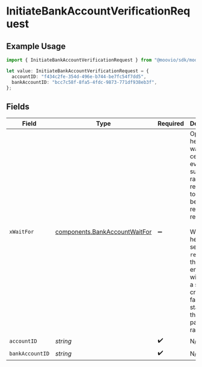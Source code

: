 # InitiateBankAccountVerificationRequest

## Example Usage

```typescript
import { InitiateBankAccountVerificationRequest } from "@moovio/sdk/models/operations";

let value: InitiateBankAccountVerificationRequest = {
  accountID: "f434c2fe-354d-496e-b744-be7fc54f7dd5",
  bankAccountID: "bcc7c58f-8fa5-4fdc-9873-771df938eb3f",
};
```

## Fields

| Field                                                                                                                                                                                                                                      | Type                                                                                                                                                                                                                                       | Required                                                                                                                                                                                                                                   | Description                                                                                                                                                                                                                                |
| ------------------------------------------------------------------------------------------------------------------------------------------------------------------------------------------------------------------------------------------ | ------------------------------------------------------------------------------------------------------------------------------------------------------------------------------------------------------------------------------------------ | ------------------------------------------------------------------------------------------------------------------------------------------------------------------------------------------------------------------------------------------ | ------------------------------------------------------------------------------------------------------------------------------------------------------------------------------------------------------------------------------------------ |
| `xWaitFor`                                                                                                                                                                                                                                 | [components.BankAccountWaitFor](../../models/components/bankaccountwaitfor.md)                                                                                                                                                             | :heavy_minus_sign:                                                                                                                                                                                                                         | Optional header to wait for certain events, such as the rail response, to occur before returning a response.<br/><br/>When this header is set to `rail-response`, the endpoint will wait for a sent-credit or failed status from the payment rail. |
| `accountID`                                                                                                                                                                                                                                | *string*                                                                                                                                                                                                                                   | :heavy_check_mark:                                                                                                                                                                                                                         | N/A                                                                                                                                                                                                                                        |
| `bankAccountID`                                                                                                                                                                                                                            | *string*                                                                                                                                                                                                                                   | :heavy_check_mark:                                                                                                                                                                                                                         | N/A                                                                                                                                                                                                                                        |